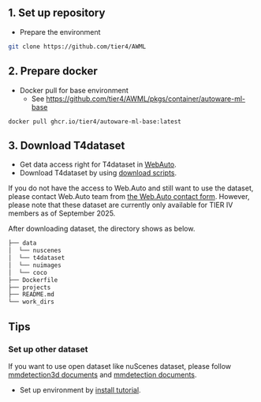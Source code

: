 
## 1. Set up repository

- Prepare the environment

```sh
git clone https://github.com/tier4/AWML
```

## 2. Prepare docker

- Docker pull for base environment
  - See https://github.com/tier4/AWML/pkgs/container/autoware-ml-base

```
docker pull ghcr.io/tier4/autoware-ml-base:latest
```

## 3. Download T4dataset

- Get data access right for T4dataset in [WebAuto](https://docs.web.auto/en/user-manuals/).
- Download T4dataset by using [download scripts](/pipelines/webauto/download_t4dataset/).

If you do not have the access to Web.Auto and still want to use the dataset, please contact Web.Auto team from [the Web.Auto contact form](https://web.auto/contact/).
However, please note that these dataset are currently only available for TIER IV members as of September 2025.

After downloading dataset, the directory shows as below.

```sh
├── data
│  └── nuscenes
│  └── t4dataset
│  └── nuimages
│  └── coco
├── Dockerfile
├── projects
├── README.md
└── work_dirs
```

## Tips
### Set up other dataset

If you want to use open dataset like nuScenes dataset, please follow [mmdetection3d documents](https://mmdetection3d.readthedocs.io/en/latest/advanced_guides/index.html) and [mmdetection documents](https://mmdetection.readthedocs.io/en/latest/user_guides/dataset_prepare.html).


- Set up environment by [install tutorial](/docs/tutorial/tutorial_install.md).
